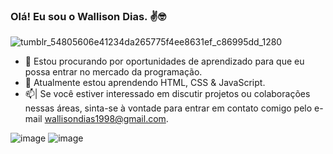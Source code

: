 ### Olá! Eu sou o Wallison Dias. ✌️🤓

![tumblr_54805606e41234da265775f4ee8631ef_c86995dd_1280](https://github.com/WalliDias/WalliDias/assets/159958122/5c1c8081-4cbf-4100-a0db-21b8f7c6e1fd)

- 🔭 Estou procurando por oportunidades de aprendizado para que eu possa entrar no mercado da programação.
- 🌱 Atualmente estou aprendendo HTML, CSS & JavaScript.
- 📫| Se você estiver interessado em discutir projetos ou colaborações nessas áreas, sinta-se à vontade para entrar em contato comigo pelo e-mail wallisondias1998@gmail.com.

![image](https://github.com/WalliDias/WalliDias/assets/159958122/69c822a1-281b-4d04-af7f-d5c3e01f1522) ![image](https://github.com/WalliDias/WalliDias/assets/159958122/649be7d8-92de-4a84-836d-9b9d4add9edd)

